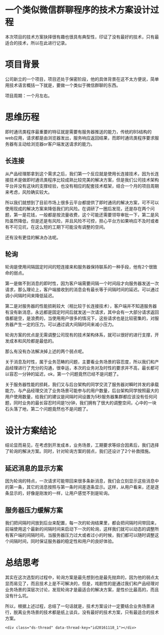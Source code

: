 # 一个类似微信群聊程序的技术方案设计过程

本次项目的技术方案抉择很有趣也很具有典型性，印证了没有最好的技术，只有最适合的技术，所以在此进行记录。

# 项目背景

公司新立的一个项目，项目还处于保密阶段，他的具体背景在这不太方便说，简单用技术语言概括一下就是，要做一个类似于微信群聊的东西。

项目周期：一个月左右。

# 思维历程

即时通讯类程序最重要的特征就是需要有服务器推送的能力，传统的BS结构的web应用，请求都是由浏览器发出，服务响应返回结果，而即时通讯类程序要求服务器有主动给浏览器or客户端发送请求的能力。

## 长连接

从产品经理那拿到这个需求之后，我们第一个反应就是使用长连接技术，因为长连接技术是做即时通讯类程序比较成熟比较完美的解决方案，但是我们公司技术架构平台并没有这块的支撑经验，也没有相应的配套技术框架，结合一个月的项目周期来考虑，风险确实较大。

所以我们就想到了目前市场上很多云平台都提供了即时通讯的解决方案，可不可以使用现成的解决方案来降低我们的风险。在调研了一圈后发现，还是存在两个问题，第一是花钱，一般都是按流量收费，这个可能还需要领导审批一下，第二是风险虽然降低，但是还是有风险，并且风险不可控，担心平台方如果响应不及时或者有不可见坑，在这么短的工期下可能没有调整的空间。

还有没有更佳的解决办法呢。

## 轮询

轮询是使用间隔固定时间的短连接来和服务器保持联系的一种手段，他有2个很致命的弱点。

第一是做不到消息的即时性，因为客户端需要间隔一个时间段才向服务器发送一次请求，那么理论上，客户端接收到的消息会有最长等于间隔时间的延迟。可以通过调小间隔时间来降低延迟。

第二是对服务器的性能损耗较大（相比较于长连接技术），客户端并不知道服务器有没有新消息，永远都是固定时间后就发送一次请求，其中会有一大部分请求返回值都是空，是浪费的，当使用用户很多的情况下，这些请求也是比较密集的，对服务器产生一定的压力。可以通过调大间隔时间来减小压力。

轮询方案的优点是无需调整公司现有的技术架构体系，就可以很好的进行支撑，开发成本和风险都是最低的。

那么有没有办法解决掉上述的两个弱点呢。

关于消息及时性，属于业务范畴的问题，主要看业务场景的容忍度，所以我们和产品经理进行了充分的沟通，很幸运，本次的业务对及时性的要求并不高，最长都可以容忍一分钟的延迟，ok，第一个问题竟然已经不是问题了。

关于服务器性能的损耗，我们又与后台架构的同学交流了服务器对瞬时并发的承载能力，与产品经理交流了业务场景可能参与的用户数量，后台架构同学按照最大的用户使用数量，给我们的建议是间隔时间设置为5秒服务器集群都应该没有任何问题，同时业务的最长容忍时间是1分钟，我们拥有了很大的调整空间，心中的一块石头落了地，第二个问题竟然也不是问题了。

# 设计方案结论

结论显而易见，在考虑到开发成本，业务场景，工期要求等综合因素后，我们选择了轮询的解决方案。同时，针对轮询方案的弱点，我们还设计了2个补救措施。

## 延迟消息的显示方案

因为轮询的特点，一次请求可能带回来很多条新消息，我们会立刻显示这些消息中的第一条，其它的消息按照与第一条时间差逐条显示。这样，从用户看来，还是逐条显示的，好像是刚发的一样，让用户感觉不到是轮询。

## 服务器压力缓解方案

我们把间隔时间放到后台来配置，每一次的轮询结果里，都会把间隔时间带回来，前端使用这个最新的间隔时间来启动下一次的轮询，这样我们就可以动态的调整所有客户端的间隔时间，当服务器压力过大或者过小的时候，我们都可以随时调整这个间隔时间，同时保证服务器的稳定性和用户的良好体验。

# 总结思考

其实在这次选型的过程中，轮询方案是最先想到也是最先抛弃的，因为他的弱点太显而易见了，而且技术上是不可解决的，但是，戏剧性的是通过我们和产品经理对业务场景的深层次讨论，发现轮询才是最适合的解决方案，是性价比最高的，而且没有什么坑。

所以，根据上述过程，总结了一句话就是，技术方案设计一定要结合业务场景进行，脱离业务场景的技术都是纸上谈兵，没有最好的技术方案，只有最适合的技术方案。


<!-- 多说评论框 start -->
	<div class="ds-thread" data-thread-key="id20161118_1"></div>
<!-- 多说评论框 end -->
<!-- 多说公共JS代码 start (一个网页只需插入一次) -->
<script type="text/javascript">
var duoshuoQuery = {short_name:"cnsnake11"};
	(function() {
		var ds = document.createElement('script');
		ds.type = 'text/javascript';ds.async = true;
		ds.src = (document.location.protocol == 'https:' ? 'https:' : 'http:') + '//static.duoshuo.com/embed.js';
		ds.charset = 'UTF-8';
		(document.getElementsByTagName('head')[0] 
		 || document.getElementsByTagName('body')[0]).appendChild(ds);
	})();
	</script>
<!-- 多说公共JS代码 end -->


